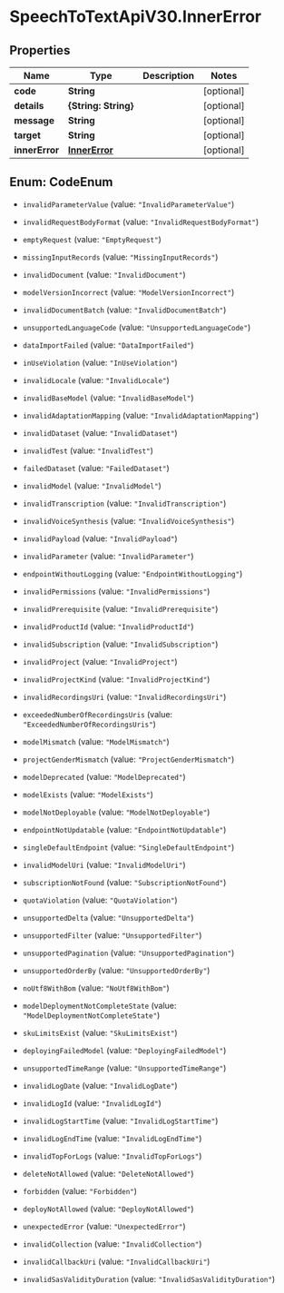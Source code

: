 # SpeechToTextApiV30.InnerError

## Properties
Name | Type | Description | Notes
------------ | ------------- | ------------- | -------------
**code** | **String** |  | [optional] 
**details** | **{String: String}** |  | [optional] 
**message** | **String** |  | [optional] 
**target** | **String** |  | [optional] 
**innerError** | [**InnerError**](InnerError.md) |  | [optional] 


<a name="CodeEnum"></a>
## Enum: CodeEnum


* `invalidParameterValue` (value: `"InvalidParameterValue"`)

* `invalidRequestBodyFormat` (value: `"InvalidRequestBodyFormat"`)

* `emptyRequest` (value: `"EmptyRequest"`)

* `missingInputRecords` (value: `"MissingInputRecords"`)

* `invalidDocument` (value: `"InvalidDocument"`)

* `modelVersionIncorrect` (value: `"ModelVersionIncorrect"`)

* `invalidDocumentBatch` (value: `"InvalidDocumentBatch"`)

* `unsupportedLanguageCode` (value: `"UnsupportedLanguageCode"`)

* `dataImportFailed` (value: `"DataImportFailed"`)

* `inUseViolation` (value: `"InUseViolation"`)

* `invalidLocale` (value: `"InvalidLocale"`)

* `invalidBaseModel` (value: `"InvalidBaseModel"`)

* `invalidAdaptationMapping` (value: `"InvalidAdaptationMapping"`)

* `invalidDataset` (value: `"InvalidDataset"`)

* `invalidTest` (value: `"InvalidTest"`)

* `failedDataset` (value: `"FailedDataset"`)

* `invalidModel` (value: `"InvalidModel"`)

* `invalidTranscription` (value: `"InvalidTranscription"`)

* `invalidVoiceSynthesis` (value: `"InvalidVoiceSynthesis"`)

* `invalidPayload` (value: `"InvalidPayload"`)

* `invalidParameter` (value: `"InvalidParameter"`)

* `endpointWithoutLogging` (value: `"EndpointWithoutLogging"`)

* `invalidPermissions` (value: `"InvalidPermissions"`)

* `invalidPrerequisite` (value: `"InvalidPrerequisite"`)

* `invalidProductId` (value: `"InvalidProductId"`)

* `invalidSubscription` (value: `"InvalidSubscription"`)

* `invalidProject` (value: `"InvalidProject"`)

* `invalidProjectKind` (value: `"InvalidProjectKind"`)

* `invalidRecordingsUri` (value: `"InvalidRecordingsUri"`)

* `exceededNumberOfRecordingsUris` (value: `"ExceededNumberOfRecordingsUris"`)

* `modelMismatch` (value: `"ModelMismatch"`)

* `projectGenderMismatch` (value: `"ProjectGenderMismatch"`)

* `modelDeprecated` (value: `"ModelDeprecated"`)

* `modelExists` (value: `"ModelExists"`)

* `modelNotDeployable` (value: `"ModelNotDeployable"`)

* `endpointNotUpdatable` (value: `"EndpointNotUpdatable"`)

* `singleDefaultEndpoint` (value: `"SingleDefaultEndpoint"`)

* `invalidModelUri` (value: `"InvalidModelUri"`)

* `subscriptionNotFound` (value: `"SubscriptionNotFound"`)

* `quotaViolation` (value: `"QuotaViolation"`)

* `unsupportedDelta` (value: `"UnsupportedDelta"`)

* `unsupportedFilter` (value: `"UnsupportedFilter"`)

* `unsupportedPagination` (value: `"UnsupportedPagination"`)

* `unsupportedOrderBy` (value: `"UnsupportedOrderBy"`)

* `noUtf8WithBom` (value: `"NoUtf8WithBom"`)

* `modelDeploymentNotCompleteState` (value: `"ModelDeploymentNotCompleteState"`)

* `skuLimitsExist` (value: `"SkuLimitsExist"`)

* `deployingFailedModel` (value: `"DeployingFailedModel"`)

* `unsupportedTimeRange` (value: `"UnsupportedTimeRange"`)

* `invalidLogDate` (value: `"InvalidLogDate"`)

* `invalidLogId` (value: `"InvalidLogId"`)

* `invalidLogStartTime` (value: `"InvalidLogStartTime"`)

* `invalidLogEndTime` (value: `"InvalidLogEndTime"`)

* `invalidTopForLogs` (value: `"InvalidTopForLogs"`)

* `deleteNotAllowed` (value: `"DeleteNotAllowed"`)

* `forbidden` (value: `"Forbidden"`)

* `deployNotAllowed` (value: `"DeployNotAllowed"`)

* `unexpectedError` (value: `"UnexpectedError"`)

* `invalidCollection` (value: `"InvalidCollection"`)

* `invalidCallbackUri` (value: `"InvalidCallbackUri"`)

* `invalidSasValidityDuration` (value: `"InvalidSasValidityDuration"`)




